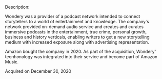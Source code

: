 Description:

Wondery was a provider of a podcast network intended to connect storytellers to a world of entertainment and knowledge. The company's network provided on-demand audio service and creates and curates immersive podcasts in the entertainment, true crime, personal growth, business and history verticals, enabling writers to get a new storytelling medium with increased exposure along with advertising representation.

Amazon bought the company in 2020. As part of the acquisition, Wondery' tecnhonology was integrated into their service and become part of Amazon Music.

Acquired on December 30, 2020